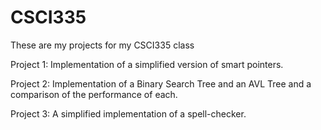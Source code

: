 # CSCI335
These are my projects for my CSCI335 class

Project 1:
Implementation of a simplified version of smart pointers.

Project 2:
Implementation of a Binary Search Tree and an AVL Tree and a comparison of the performance of each.

Project 3:
A simplified implementation of a spell-checker.
